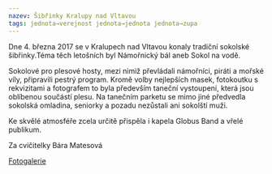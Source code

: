 ```yaml
---
nazev: Šibřinky Kralupy nad Vltavou
tags: jednota→verejnost jednota→jednota jednota→zupa
---
```


Dne 4. března 2017  se v Kralupech nad Vltavou konaly tradiční sokolské šibřinky.Téma těch letošních byl Námořnický bál aneb Sokol na vodě.

Sokolové pro plesové hosty, mezi nimiž převládali námořníci, piráti a mořské víly, připravili pestrý program.
Kromě volby nejlepších masek, fotokoutku s rekvizitami a fotografem to byla především taneční vystoupení, která jsou oblíbenou součástí plesu. Na tanečním parketu se  mimo jiné předvedla sokolská omladina, seniorky  a pozadu nezůstali ani sokolští muži. 

Ke skvělé atmosféře zcela určitě přispěla i kapela Globus Band  a vřelé publikum.

Za cvičitelky Bára Matesová

[Fotogalerie](https://goo.gl/photos/evXQ5U25YCZfpDKM9)